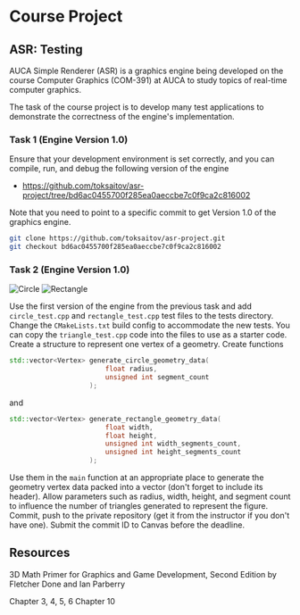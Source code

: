 Course Project
==============

## ASR: Testing

AUCA Simple Renderer (ASR) is a graphics engine being developed on the course
Computer Graphics (COM-391) at AUCA to study topics of real-time computer
graphics.

The task of the course project is to develop many test applications to
demonstrate the correctness of the engine's implementation.

### Task 1 (Engine Version 1.0)

Ensure that your development environment is set correctly, and you can compile,
run, and debug the following version of the engine

* <https://github.com/toksaitov/asr-project/tree/bd6ac0455700f285ea0aeccbe7c0f9ca2c816002>

Note that you need to point to a specific commit to get Version 1.0 of the
graphics engine.

```bash
git clone https://github.com/toksaitov/asr-project.git
git checkout bd6ac0455700f285ea0aeccbe7c0f9ca2c816002
```

### Task 2 (Engine Version 1.0)

![Circle](https://i.imgur.com/ZtrDWLw.png)
![Rectangle](https://i.imgur.com/QxvTpCF.png)

Use the first version of the engine from the previous task and add `circle_test.cpp` and
`rectangle_test.cpp` test files to the tests directory. Change the `CMakeLists.txt` build
config to accommodate the new tests. You can copy the `triangle_test.cpp` code into the files
to use as a starter code. Create a structure to represent one vertex of a geometry. Create
functions

```cpp
std::vector<Vertex> generate_circle_geometry_data(
                        float radius,
                        unsigned int segment_count
                    );
```

and

```cpp
std::vector<Vertex> generate_rectangle_geometry_data(
                        float width,
                        float height,
                        unsigned int width_segments_count,
                        unsigned int height_segments_count
                    );
```

Use them in the `main` function at an appropriate place to generate the geometry vertex data
packed into a vector (don't forget to include its header). Allow parameters such as radius,
width, height, and segment count to influence the number of triangles generated to represent
the figure. Commit, push to the private repository (get it from the instructor if you don't
have one). Submit the commit ID to Canvas before the deadline.

## Resources

3D Math Primer for Graphics and Game Development, Second Edition by Fletcher
Done and Ian Parberry

Chapter 3, 4, 5, 6
Chapter 10
